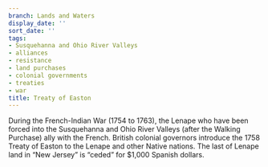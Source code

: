 ```yaml
---
branch: Lands and Waters
display_date: ''
sort_date: ''
tags:
- Susquehanna and Ohio River Valleys
- alliances
- resistance
- land purchases
- colonial governments
- treaties
- war
title: Treaty of Easton
---
```


During the French-Indian War (1754 to 1763), the Lenape who have been forced into the Susquehanna and Ohio River Valleys (after the Walking Purchase) ally with the French. British colonial governors introduce the 1758 Treaty of Easton to the Lenape and other Native nations. The last of Lenape land in “New Jersey” is “ceded” for $1,000 Spanish dollars.